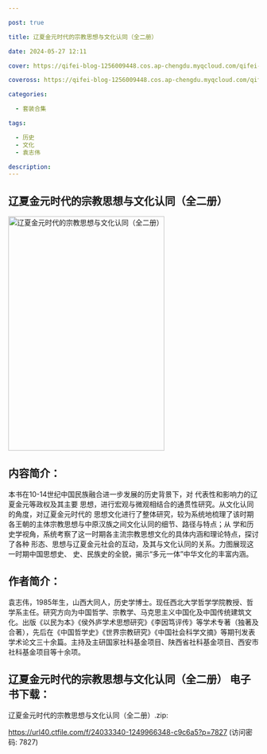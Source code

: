 ```yaml
---

post: true

title: 辽夏金元时代的宗教思想与文化认同（全二册）

date: 2024-05-27 12:11

cover: https://qifei-blog-1256009448.cos.ap-chengdu.myqcloud.com/qifei-blog/661f209c0ea9cb14037b0419.jpg

coveross: https://qifei-blog-1256009448.cos.ap-chengdu.myqcloud.com/qifei-blog/661f209c0ea9cb14037b0419.jpg

categories:

  - 套装合集

tags:

  - 历史
  - 文化
  - 袁志伟

description:
---
```


## 辽夏金元时代的宗教思想与文化认同（全二册）
<img alt=" 辽夏金元时代的宗教思想与文化认同（全二册）" class="aligncenter loaded" data-was-processed="true" decoding="async" fetchpriority="high" height="471" src="https://qifei-blog-1256009448.cos.ap-chengdu.myqcloud.com/qifei-blog/661f209c0ea9cb14037b0419.jpg " style="cursor: zoom-in;" width="314"/>

## 内容简介：

本书在10-14世纪中国民族融合进一步发展的历史背景下，对 代表性和影响力的辽夏金元等政权及其主要 思想，进行宏观与微观相结合的通贯性研究。从文化认同的角度，对辽夏金元时代的 思想文化进行了整体研究，较为系统地梳理了该时期各王朝的主体宗教思想与中原汉族之间文化认同的细节、路径与特点；从 学和历史学视角，系统考察了这一时期各主流宗教思想文化的具体内涵和理论特点，探讨了各种 形态、思想与辽夏金元社会的互动，及其与文化认同的关系。力图展现这一时期中国思想史、 史、民族史的全貌，揭示“多元一体”中华文化的丰富内涵。

## 作者简介：

袁志伟，1985年生，山西大同人，历史学博士。现任西北大学哲学学院教授、哲学系主任。研究方向为中国哲学、宗教学、马克思主义中国化及中国传统建筑文化。出版《以民为本》《侯外庐学术思想研究》《李因笃评传》等学术专著（独著及合著），先后在《中国哲学史》《世界宗教研究》《中国社会科学文摘》等期刊发表学术论文三十余篇。主持及主研国家社科基金项目、陕西省社科基金项目、西安市社科基金项目等十余项。

## 辽夏金元时代的宗教思想与文化认同（全二册） 电子书下载：
辽夏金元时代的宗教思想与文化认同（全二册）.zip: 

https://url40.ctfile.com/f/24033340-1249966348-c9c6a5?p=7827 (访问密码: 7827)
